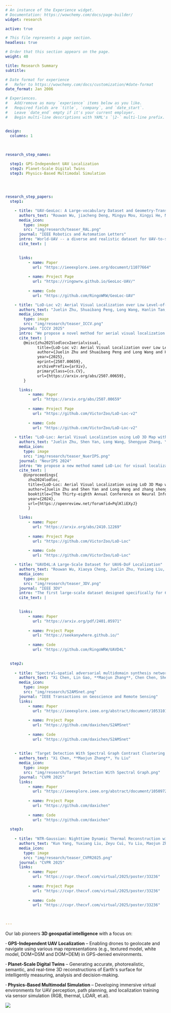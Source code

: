 ```yaml
---
# An instance of the Experience widget.
# Documentation: https://wowchemy.com/docs/page-builder/
widget: research

active: true

# This file represents a page section.
headless: true

# Order that this section appears on the page.
weight: 40

title: Research Summary
subtitle:

# Date format for experience
#   Refer to https://wowchemy.com/docs/customization/#date-format
date_format: Jan 2006

# Experiences.
#   Add/remove as many `experience` items below as you like.
#   Required fields are `title`, `company`, and `date_start`.
#   Leave `date_end` empty if it's your current employer.
#   Begin multi-line descriptions with YAML's `|2-` multi-line prefix.


design:
  columns: 1
  
  
  
research_step_names:

  step1: GPS-Independent UAV Localization
  step2: Planet-Scale Digital Twins
  step3: Physics-Based Multimodal Simulation

    
    
    
research_step_papers:
  step1:

    - title: "UAV-GeoLoc: A Large-vocabulary Dataset and Geometry-Transformed Method for UAV Geo-Localization"
      authors_text: "Rouwan Wu, jiacheng Deng, Mingyu Mou, Xingyi He, Maojun Zhang, Yu Liu, **Shen Yan**"
      media_icon:
        type: image
        src: "img/research/teaser_RAL.png"
      journal: "IEEE Robotics and Automation Letters"
      intro: "World-UAV -- a diverse and realistic dataset for UAV-to-satellite geo-localization, UAVPlace -- a transformation-invariant retrieval method that significantly improves performance under extreme viewpoint variations."
      cite_text: |
        

      links:
          - name: Paper
            url: "https://ieeexplore.ieee.org/document/11077664"
        
          - name: Project Page
            url: "https://ringowrw.github.io/GeoLoc-UAV/"
        
          - name: Code
            url: "https://github.com/RingoWRW/GeoLoc-UAV"

    - title: "LoD-Loc v2: Aerial Visual Localization over Low Level-of-Detail City Models using Explicit Silhouette Alignment"
      authors_text: "Juelin Zhu, Shuaibang Peng, Long Wang, Hanlin Tan, Yu Liu, Maojun  Zhang, **Shen  Yan**"
      media_icon:
        type: image
        src: "img/research/teaser_ICCV.png"
      journal: "ICCV 2025"
      intro: "We propose a novel method for aerial visual localization over low Level-of-Detail (LoD) city models. Previous wireframe-alignment-based method LoD-Loc [97] has shown promising localization results leveraging LoD models. However, LoD-Loc mainly relies on high-LoD (LoD3 or LoD2) city models, but the majority of available models and those many countries plan to construct nationwide are low-LoD (LoD1). Consequently, enabling localization on low-LoD city models could unlock drones' potential for global urban localization. To address these issues, we introduce LoD-Loc v2, which employs a coarse-to-fine strategy using explicit silhouette alignment to achieve accurate localization over low-LoD city models in the air. Specifically, given a query image, LoD-Loc v2 first applies a building segmentation network to shape building silhouettes. Then, in the coarse pose selection stage, we construct a pose cost volume by uniformly sampling pose hypotheses around a prior pose to represent the pose probability distribution. Each cost of the volume measures the degree of alignment between the projected and predicted silhouettes. We select the pose with maximum value as the coarse pose. In the fine pose estimation stage, a particle filtering method incorporating a multi-beam tracking approach is used to efficiently explore the hypothesis space and obtain the final pose estimation. To further facilitate research in this field, we release two datasets with LoD1 city models covering 10.7 km, along with real RGB queries and ground-truth pose annotations. Experimental results show that LoD-Loc v2 improves estimation accuracy with high-LoD models and enables localization with low-LoD models for the first time. Moreover, it outperforms state-of-the-art baselines by large margins, even surpassing texture-model-based methods, and broadens the convergence basin to accommodate larger prior errors. The code and dataset will be made available upon publication."
      cite_text: |
        @misc{zhu2025lodlocv2aerialvisual,
              title={LoD-Loc v2: Aerial Visual Localization over Low Level-of-Detail City Models using Explicit Silhouette Alignment}, 
              author={Juelin Zhu and Shuaibang Peng and Long Wang and Hanlin Tan and Yu Liu and Maojun Zhang and Shen Yan},
              year={2025},
              eprint={2507.00659},
              archivePrefix={arXiv},
              primaryClass={cs.CV},
              url={https://arxiv.org/abs/2507.00659}, 
        }

      links:
          - name: Paper
            url: "https://arxiv.org/abs/2507.00659"
        
          - name: Project Page
            url: "https://github.com/VictorZoo/LoD-Loc-v2"
        
          - name: Code
            url: "https://github.com/VictorZoo/LoD-Loc-v2" 
  
    - title: "LoD-Loc: Aerial Visual Localization using LoD 3D Map with Neural Wireframe Alignment"
      authors_text: "Juelin Zhu, Shen Yan, Long Wang, Shengyue Zhang, Yu Liu, **Maojun Zhang**"
      media_icon:
        type: image
        src: "img/research/teaser_NuerIPS.png"
      journal: "NeurIPS 2024"
      intro: "We propose a new method named LoD-Loc for visual localization in the air. Unlike existing localization algorithms, LoD-Loc does not rely on complex 3D representations and can estimate the pose of an Unmanned Aerial Vehicle (UAV) using a Level-of-Detail (LoD) 3D map. LoD-Loc mainly achieves this goal by aligning the wireframe derived from the LoD projected model with that predicted by the neural network. Specifically, given a coarse pose provided by the UAV sensor, LoD-Loc hierarchically builds a cost volume for uniformly sampled pose hypotheses to describe pose probability distribution and select a pose with maximum probability. Each cost within this volume measures the degree of line alignment between projected and predicted wireframes. LoD-Loc also devises a 6-DoF pose optimization algorithm to refine the previous result with a differentiable Gaussian-Newton method. As no public dataset exists for the studied problem, we collect two datasets with map levels of LoD3.0 and LoD2.0, along with real RGB queries and ground-truth pose annotations. We benchmark our method and demonstrate that LoD-Loc achieves excellent performance, even surpassing current state-of-the-art methods that use textured 3D models for localization."
      cite_text: |
        @inproceedings{
          zhu2024lodloc,
          title={LoD-Loc: Aerial Visual Localization using LoD 3D Map with Neural Wireframe Alignment},
          author={Juelin Zhu and Shen Yan and Long Wang and zhang shengYue and Yu Liu and Maojun Zhang},
          booktitle={The Thirty-eighth Annual Conference on Neural Information Processing Systems},
          year={2024},
          url={https://openreview.net/forum?id=PqlKliEXyJ}
          }

      links:
          - name: Paper
            url: "https://arxiv.org/abs/2410.12269"
        
          - name: Project Page
            url: "https://github.com/VictorZoo/LoD-Loc"
        
          - name: Code
            url: "https://github.com/VictorZoo/LoD-Loc"

    - title: "UAVD4L:A Large-Scale Dataset for UAV6-DoF Localization"
      authors_text: "Rouwan Wu, Xiaoya Cheng, Juelin Zhu, Yuxiang Liu, **Maojun Zhang**, Shen Yan"
      media_icon:
        type: image
        src: "img/research/teaser_3DV.png"
      journal: "IEEE 3DV"
      intro: "The first large-scale dataset designed specifically for 6-DoF localization of UAVs in GPS-denied environments."
      cite_text: |
        

      links:
          - name: Paper
            url: "https://arxiv.org/pdf/2401.05971"
        
          - name: Project Page
            url: "https://seekanywhere.github.io/"
        
          - name: Code
            url: "https://github.com/RingoWRW/UAVD4L"

    
  step2:
  
    - title: "Spectral–spatial adversarial multidomain synthesis network for cross-scene hyperspectral image classification"
      authors_text: "Xi Chen, Lin Gao, **Maojun Zhang**, Chen Chen, Shen Yan"
      media_icon:
        type: image
        src: "img/research/S2AMSnet.png"
      journal: "IEEE Transactions on Geoscience and Remote Sensing"
      links:
          - name: Paper
            url: "https://ieeexplore.ieee.org/abstract/document/10531019"
        
          - name: Project Page
            url: "https://github.com/daxichen/S2AMSnet"
        
          - name: Code
            url: "https://github.com/daxichen/S2AMSnet"
    
  
    - title: "Target Detection With Spectral Graph Contrast Clustering Assignment and Spectral Graph Transformer in Hyperspectral Imagery"
      authors_text: "Xi Chen, **Maojun Zhang**, Yu Liu"
      media_icon:
        type: image
        src: "img/research/Target Detection With Spectral Graph.png"
      journal: "CVPR 2025"
      links:
          - name: Paper
            url: "https://ieeexplore.ieee.org/abstract/document/10509725"
        
          - name: Project Page
            url: "https://github.com/daxichen"
        
          - name: Code
            url: "https://github.com/daxichen"
    
  step3:
  
    - title: "NTR-Gaussian: Nighttime Dynamic Thermal Reconstruction with 4D Gaussian Splatting Based on Thermodynamics"
      authors_text: "Kun Yang, Yuxiang Liu, Zeyu Cui, Yu Liu, Maojun Zhang, Shen Yan, Qing Wang"
      media_icon:
        type: image
        src: "img/research/teaser_CVPR2025.png"
      journal: "CVPR 2025"
      links:
          - name: Paper
            url: "https://cvpr.thecvf.com/virtual/2025/poster/33236"
        
          - name: Project Page
            url: "https://cvpr.thecvf.com/virtual/2025/poster/33236"
        
          - name: Code
            url: "https://cvpr.thecvf.com/virtual/2025/poster/33236"
    

  
---
```


Our lab pioneers **3D geospatial intelligence** with a focus on:

**·  GPS-Independent UAV Localization** – Enabling drones to geolocate and navigate using various map representations (e.g., textured model, white model, DOM+DSM and DOM+DEM) in GPS-denied environments.

**·  Planet-Scale Digital Twins** – Generating accurate, photorealistic, semantic, and real-time 3D reconstructions of Earth's surface for intelligently measuring, analysis and decision-making.

**·  Physics-Based Multimodal Simulation** – Developing immersive virtual environments for UAV perception, path planning, and localization training via sensor simulation (RGB, thermal, LiDAR, et.al).

![](img/research/r2.png)
